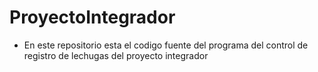 # ProyectoIntegrador
- En este repositorio esta el codigo fuente del programa del control de registro de lechugas del proyecto integrador